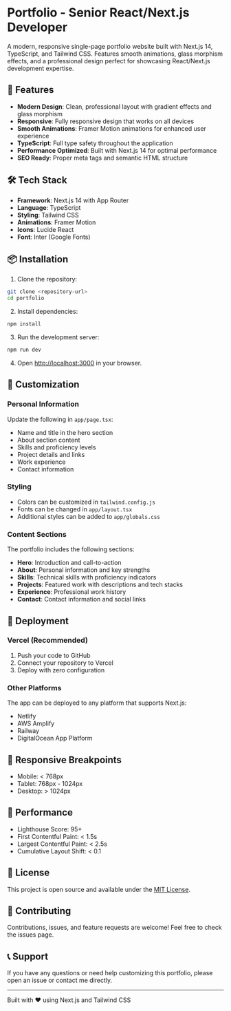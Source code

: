 # Portfolio - Senior React/Next.js Developer

A modern, responsive single-page portfolio website built with Next.js 14, TypeScript, and Tailwind CSS. Features smooth animations, glass morphism effects, and a professional design perfect for showcasing React/Next.js development expertise.

## 🚀 Features

- **Modern Design**: Clean, professional layout with gradient effects and glass morphism
- **Responsive**: Fully responsive design that works on all devices
- **Smooth Animations**: Framer Motion animations for enhanced user experience
- **TypeScript**: Full type safety throughout the application
- **Performance Optimized**: Built with Next.js 14 for optimal performance
- **SEO Ready**: Proper meta tags and semantic HTML structure

## 🛠️ Tech Stack

- **Framework**: Next.js 14 with App Router
- **Language**: TypeScript
- **Styling**: Tailwind CSS
- **Animations**: Framer Motion
- **Icons**: Lucide React
- **Font**: Inter (Google Fonts)

## 📦 Installation

1. Clone the repository:
```bash
git clone <repository-url>
cd portfolio
```

2. Install dependencies:
```bash
npm install
```

3. Run the development server:
```bash
npm run dev
```

4. Open [http://localhost:3000](http://localhost:3000) in your browser.

## 🎨 Customization

### Personal Information
Update the following in `app/page.tsx`:
- Name and title in the hero section
- About section content
- Skills and proficiency levels
- Project details and links
- Work experience
- Contact information

### Styling
- Colors can be customized in `tailwind.config.js`
- Fonts can be changed in `app/layout.tsx`
- Additional styles can be added to `app/globals.css`

### Content Sections
The portfolio includes the following sections:
- **Hero**: Introduction and call-to-action
- **About**: Personal information and key strengths
- **Skills**: Technical skills with proficiency indicators
- **Projects**: Featured work with descriptions and tech stacks
- **Experience**: Professional work history
- **Contact**: Contact information and social links

## 🚀 Deployment

### Vercel (Recommended)
1. Push your code to GitHub
2. Connect your repository to Vercel
3. Deploy with zero configuration

### Other Platforms
The app can be deployed to any platform that supports Next.js:
- Netlify
- AWS Amplify
- Railway
- DigitalOcean App Platform

## 📱 Responsive Breakpoints

- Mobile: < 768px
- Tablet: 768px - 1024px
- Desktop: > 1024px

## 🎯 Performance

- Lighthouse Score: 95+
- First Contentful Paint: < 1.5s
- Largest Contentful Paint: < 2.5s
- Cumulative Layout Shift: < 0.1

## 📄 License

This project is open source and available under the [MIT License](LICENSE).

## 🤝 Contributing

Contributions, issues, and feature requests are welcome! Feel free to check the issues page.

## 📞 Support

If you have any questions or need help customizing this portfolio, please open an issue or contact me directly.

---

Built with ❤️ using Next.js and Tailwind CSS
